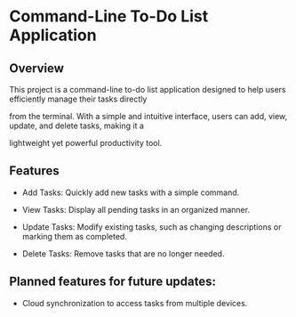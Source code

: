  # Command-Line To-Do List Application
 ## Overview
 This project is a command-line to-do list application designed to help users efficiently manage their tasks directly
 
 from the terminal. With a simple and intuitive interface, users can add, view, update, and delete tasks, making it a
 
 lightweight yet powerful productivity tool.

## Features
 - Add Tasks: Quickly add new tasks with a simple command.

 - View Tasks: Display all pending tasks in an organized manner.

 - Update Tasks: Modify existing tasks, such as changing descriptions or marking them as completed.

 - Delete Tasks: Remove tasks that are no longer needed.

## Planned features for future updates:

- Cloud synchronization to access tasks from multiple devices.


